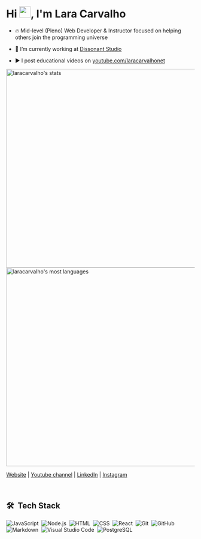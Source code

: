 
<h1 >Hi <img src="https://raw.githubusercontent.com/kaueMarques/kaueMarques/master/hi.gif" width="30px">, I'm Lara Carvalho</h1>

- 🔥 Mid-level (Pleno) Web Developer & Instructor focused on helping others join the programming universe

- 🔭 I’m currently working at [Dissonant Studio](https://dissonantstudio.com.br)
  
- ▶️ I post educational videos on [youtube.com/laracarvalhonet](https://youtube.com/laracarvalhonet)
  
<p algin="right">
<img width="530em" src="https://github-readme-stats.vercel.app/api?username=laracarvalho&show_icons=true&theme=vision-friendly-dark" alt="laracarvalho's stats"/>
<img width="530em" src="https://github-readme-stats.vercel.app/api/top-langs/?username=laracarvalho&layout=compact&theme=vision-friendly-dark" alt="laracarvalho's most languages"/>
  </p>

<p algin="left">

[Website](https://laracarvalhonet.com) | [Youtube channel](https://youtube.com/laracarvalhonet) | [LinkedIn](https://linkedin.com/in/laracarvalho) | [Instagram](https://instagram.com/laracarvalhonet)
</p>
<br>

## 🛠 &nbsp;Tech Stack

![JavaScript](https://img.shields.io/badge/-JavaScript-05122A?style=flat&logo=javascript)&nbsp;
![Node.js](https://img.shields.io/badge/-Node.js-05122A?style=flat&logo=node.js)&nbsp;
![HTML](https://img.shields.io/badge/-HTML-05122A?style=flat&logo=HTML5)&nbsp;
![CSS](https://img.shields.io/badge/-CSS-05122A?style=flat&logo=CSS3&logoColor=1572B6)&nbsp;
![React](https://img.shields.io/badge/-React-05122A?style=flat&logo=react)&nbsp;
![Git](https://img.shields.io/badge/-Git-05122A?style=flat&logo=git)&nbsp;
![GitHub](https://img.shields.io/badge/-GitHub-05122A?style=flat&logo=github)&nbsp;
![Markdown](https://img.shields.io/badge/-Markdown-05122A?style=flat&logo=markdown)&nbsp;
![Visual Studio Code](https://img.shields.io/badge/-Visual%20Studio%20Code-05122A?style=flat&logo=visual-studio-code&logoColor=007ACC)&nbsp;
![PostgreSQL](https://img.shields.io/badge/-PostgreSQL-05122A?style=flat&logo=postgresql)&nbsp;
